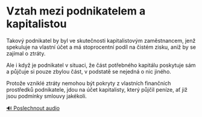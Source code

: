 # Vztah mezi podnikatelem a kapitalistou

<speak>
<prosody rate="95%" volume="medium">
<emphasis level="strong">Takový podnikatel by byl ve skutečnosti kapitalistovým zaměstnancem, jenž spekuluje na vlastní účet a má stoprocentní podíl na čistém zisku, aniž by se zajímal o ztráty.</emphasis>

<break time="300ms"/>

<emphasis level="moderate">Ale i když je podnikatel v situaci, že část potřebného kapitálu poskytuje sám a půjčuje si pouze zbylou část, v podstatě se nejedná o nic jiného.</emphasis>

<break time="300ms"/>

<emphasis level="strong">Protože vzniklé ztráty nemohou být pokryty z vlastních finančních prostředků podnikatele, jdou na účet kapitalisty, který půjčil peníze, ať již jsou podmínky smlouvy jakékoli.</emphasis>
</prosody>
</speak>

[🔊 Poslechnout audio](/data/7-paragraphs/audio/chapter_49/para_005-Takov-podnikatel-by-byl-ve-skutenosti-kapitalist.mp3) 